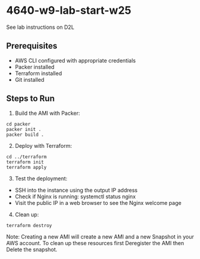# 4640-w9-lab-start-w25

See lab instructions on D2L


## Prerequisites
- AWS CLI configured with appropriate credentials
- Packer installed
- Terraform installed
- Git installed

## Steps to Run

1. Build the AMI with Packer:

```
cd packer
packer init .
packer build .

```

2. Deploy with Terraform:


```
cd ../terraform
terraform init
terraform apply

```


3. Test the deployment:

- SSH into the instance using the output IP address
- Check if Nginx is running: systemctl status nginx
- Visit the public IP in a web browser to see the Nginx welcome page

4. Clean up:

```
terraform destroy
```

Note: Creating a new AMI will create a new AMI and a new Snapshot in your AWS account. To clean up these resources first Deregister the AMI then Delete the snapshot.